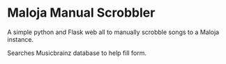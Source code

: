 # Maloja Manual Scrobbler

A simple python and Flask web all to manually scrobble songs to a Maloja instance. 

Searches Musicbrainz database to help fill form.